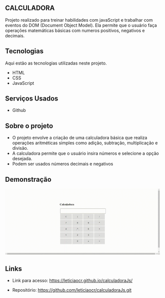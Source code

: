 
## CALCULADORA
Projeto realizado para treinar habilidades com javaScript e trabalhar com eventos do DOM (Document Object Model). Ela permite que o usuário faça operações matemáticas básicas com numeros positivos, negativos e decimais. 


## Tecnologias

Aqui estão as tecnologias utilizadas neste projeto.

* HTML
* CSS 
* JavaScript

## Serviços Usados

* Github


## Sobre o projeto

* O projeto envolve a criação de uma calculadora básica que realiza operações aritméticas simples como adição, subtração, multiplicação e divisão.
* A calculadora permite que o usuário insira números e selecione a opção desejada.
* Podem ser usados números decimais e negativos


## Demonstração 



![Tela da calculadora](https://github.com/leticiaocr/calculadoraJs/blob/main/assets/calcjs.gif)




## Links
  - Link para acesso: https://leticiaocr.github.io/calculadoraJs/
  
  - Repositório: https://github.com/leticiaocr/calculadoraJs.git
  

